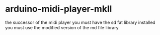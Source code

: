 # arduino-midi-player-mkll
the successor of the midi player 
you must have the sd fat library installed
you must use the modified version of the md file library

